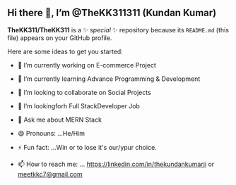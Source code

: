 ## Hi there 👋, I’m @TheKK311311 (Kundan Kumar)

**TheKK311/TheKK311** is a ✨ _special_ ✨ repository because its `README.md` (this file) appears on your GitHub profile.

Here are some ideas to get you started:

- 🔭 I’m currently working on E-commerce Project
- 🌱 I’m currently learning Advance Programming & Development
- 👯 I’m looking to collaborate on Social Projects
- 🤔 I’m lookingforh Full StackDeveloper Job
- 💬 Ask me about MERN Stack
- 😄 Pronouns: ...He/Him
- ⚡ Fun fact: ...Win or to lose it's our/ypur choice.


- 📫 How to reach me: ... https://linkedin.com/in/thekundankumarji or meetkkc7@gmail.com
